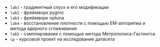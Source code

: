 - ``lab1`` - градиентный спуск и его модификации
- ``lab2`` - фреймворк pygmo
- ``lab3`` - фреймворк optuna
- ``lab4`` - восстановление плотности с помощью EM-алгоритма и метода ядерного сглаживания
- ``lab5`` - сэмплирование с помощью метода Метрополиса-Гастингса
- ``cp`` - курсовой проект на исследование датасета
